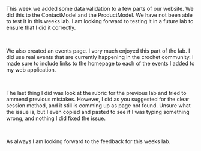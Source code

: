 <p>
This week we added some data validation to a few parts of our website. We did this to the ContactModel and the ProductModel. We have not been able to test it in this weeks lab.
I am looking forward to testing it in a future lab to ensure that I did it correctly.
</p>
</br> 
<p>
  We also created an events page. I very much enjoyed this part of the lab. I did use real events that are currently happening in the crochet community. I made sure to include links
  to the homepage to each of the events I added to my web application.
</p>
</br> 
<p> 
The last thing I did was look at the rubric for the previous lab and tried to ammend previous mistakes. However, I did as you suggested for the clear session method, and it still
  is comming up as page not found. Unsure what the issue is, but I even copied and pasted to see if I was typing something wrong, and nothing I did fixed the issue.
</p>
</br> 
<p>
As always I am looking forward to the feedback for this weeks lab. 
</p>
